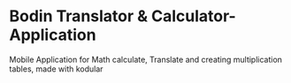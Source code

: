 # Bodin Translator & Calculator-Application
Mobile Application for Math calculate, Translate and creating multiplication tables, made with kodular
